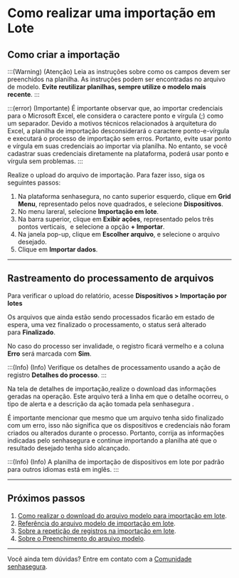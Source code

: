 # Como realizar uma importação em Lote

## Como criar a importação

:::(Warning) (Atenção)
Leia as instruções sobre como os campos devem ser preenchidos na planilha.
As instruções podem ser encontradas no arquivo de modelo.
**Evite reutilizar planilhas, sempre utilize o modelo mais recente**.
:::

:::(error) (Importante)
É importante observar que, ao importar credenciais para o Microsoft Excel, ele considera o caractere ponto e vírgula (;) como um separador. Devido a motivos técnicos relacionados à arquitetura do Excel, a planilha de importação desconsiderará o caractere ponto-e-vírgula e executará o processo de importação sem erros. Portanto, evite usar ponto e vírgula em suas credenciais ao importar via planilha. No entanto, se você cadastrar suas credenciais diretamente na plataforma, poderá usar ponto e vírgula sem problemas.
:::

Realize o upload do arquivo de importação. Para fazer isso, siga os seguintes passos:

1. Na plataforma senhasegura, no canto superior esquerdo, clique em **Grid Menu**, representado pelos nove quadrados, e selecione **Dispositivos**.
2. No menu lareral, selecione **Importação em lote**.
3. Na barra superior, clique em **Exibir ações**, representado pelos três pontos verticais,  e selecione a opção **+ Importar**.
4. Na janela pop-up, clique em **Escolher arquivo**, e selecione o arquivo desejado.
5. Clique em **Importar dados**.

* * *

## Rastreamento do processamento de arquivos

Para verificar o upload do relatório, acesse **Dispositivos > Importação por lotes**

Os arquivos que ainda estão sendo processados ficarão em estado de espera, uma vez finalizado o processamento, o status será alterado para **Finalizado**.

No caso do processo ser invalidade, o registro ficará vermelho e a coluna **Erro** será marcada com **Sim**. 

:::(Info) (Info)
Verifique os detalhes de processamento usando a ação de registro **Detalhes do processo**.
:::

Na tela de detalhes de importação,realize o download das informações geradas na operação. Este arquivo  terá a linha em que o detalhe ocorreu, o tipo de alerta e a descrição da ação tomada pela senhasegura .

É importante mencionar que mesmo que um arquivo tenha sido finalizado com um erro, isso não significa que os dispositivos e credenciais não foram criados ou alterados durante o processo. Portanto, corrija as informações indicadas pelo senhasegura e continue importando a planilha até que o resultado desejado tenha sido alcançado.

:::(Info) (Info)
A planilha de importação de dispositivos em lote por padrão para outros idiomas está em inglês.
:::

***

## Próximos passos
1. [Como realizar o download do arquivo modelo para importação em lote](/v3-33/docs/pt/pam-devices-batch-import-template).
2. [Referência do arquivo modelo de importação em lote](/v3-33/docs/pt/pam-batch-import-template-file-reference).
3. [Sobre a repetição de registros na importação em lote](/v3-33/docs/pt/pam-about-the-repetition-of-records-in-batch-import).
4. [Sobre o Preenchimento do arquivo modelo](/v3-33/docs/pt/pam-about-filling-in-the-template-file).

***
Você ainda tem dúvidas? Entre em contato com a [Comunidade senhasegura](https://community.senhasegura.io/).